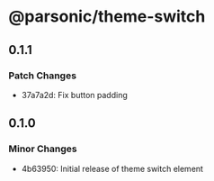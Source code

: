 # @parsonic/theme-switch

## 0.1.1

### Patch Changes

- 37a7a2d: Fix button padding

## 0.1.0

### Minor Changes

- 4b63950: Initial release of theme switch element
